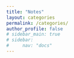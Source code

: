 ```yaml
---
title: "Notes"
layout: categories
permalink: /categories/
author_profile: false
# sidebar_main: true
# sidebar:
#     nav: "docs" 
---
```

